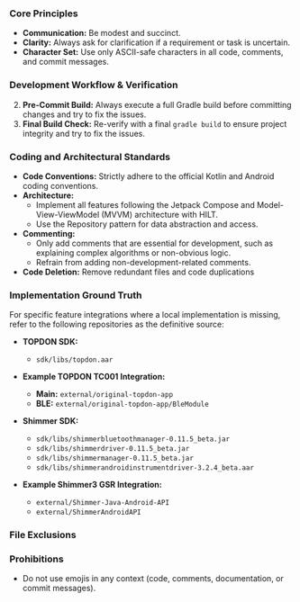 ### **Core Principles**

* **Communication:** Be modest and succinct.
* **Clarity:** Always ask for clarification if a requirement or task is uncertain.
* **Character Set:** Use only ASCII-safe characters in all code, comments, and commit messages.

### **Development Workflow & Verification**

2. **Pre-Commit Build:** Always execute a full Gradle build before committing changes and try to fix the issues.
4. **Final Build Check:** Re-verify with a final `gradle build` to ensure project integrity and try to fix the issues.

### **Coding and Architectural Standards**

* **Code Conventions:** Strictly adhere to the official Kotlin and Android coding conventions.
* **Architecture:**
    * Implement all features following the Jetpack Compose and Model-View-ViewModel (MVVM) architecture with HILT.
    * Use the Repository pattern for data abstraction and access.
* **Commenting:**
    * Only add comments that are essential for development, such as explaining complex algorithms or non-obvious logic.
    * Refrain from adding non-development-related comments.
* **Code Deletion:** Remove redundant files and code duplications

### **Implementation Ground Truth**

For specific feature integrations where a local implementation is missing, refer to the following repositories as the
definitive source:

* **TOPDON SDK:**
    * `sdk/libs/topdon.aar`

* **Example TOPDON TC001 Integration:**
    * **Main:** `external/original-topdon-app`
    * **BLE:** `external/original-topdon-app/BleModule`

* **Shimmer SDK:**
    * `sdk/libs/shimmerbluetoothmanager-0.11.5_beta.jar`
    * `sdk/libs/shimmerdriver-0.11.5_beta.jar`
    * `sdk/libs/shimmermanager-0.11.5_beta.jar`
    * `sdk/libs/shimmerandroidinstrumentdriver-3.2.4_beta.aar`

* **Example Shimmer3 GSR Integration:**
    * `external/Shimmer-Java-Android-API`
    * `external/ShimmerAndroidAPI`

### **File Exclusions**

<!-- * Exclude all Markdown (`.md`) files from agent analysis and processing
* Exclude all LaTeX (`.tex`, `.latex`) files from agent analysis and processing
* Exclude `docs/` directory from agent processing -->

### **Prohibitions**

* Do not use emojis in any context (code, comments, documentation, or commit messages).

<!-- * Do not generate Markdown (`.md`) documentation files. -->